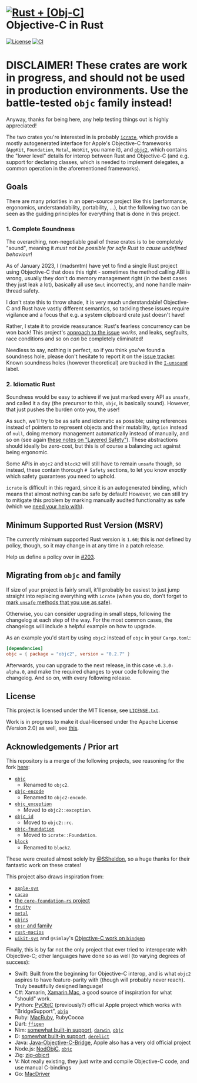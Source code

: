 # [![Rust + \[Obj-C\]](assets/logo-small.png)](https://github.com/madsmtm/objc2) <br> Objective-C in Rust

[![License](https://badgen.net/badge/license/MIT/blue)](./LICENSE.txt)
[![CI](https://github.com/madsmtm/objc2/actions/workflows/ci.yml/badge.svg)](https://github.com/madsmtm/objc2/actions/workflows/ci.yml)

# DISCLAIMER! These crates are work in progress, and should not be used in production environments. Use the battle-tested `objc` family instead!

Anyway, thanks for being here, any help testing things out is highly
appreciated!

The two crates you're interested in is probably [`icrate`], which provide a
mostly autogenerated interface for Apple's Objective-C frameworks (`AppKit`,
`Foundation`, `Metal`, `WebKit`, you name it), and [`objc2`], which contains
the "lower level" details for interop between Rust and Objective-C (and e.g.
support for declaring classes, which is needed to implement delegates, a
common operation in the aforementioned frameworks).

[`objc2`]: ./crates/objc2
[`icrate`]: ./crates/icrate


## Goals

There are many priorities in an open-source project like this (performance,
ergonomics, understandability, portability, ...), but the following two can be
seen as the guiding principles for everything that is done in this project.


### 1. Complete Soundness

The overarching, non-negotiable goal of these crates is to be completely
"sound", meaning it _must not be possible for safe Rust to cause undefined
behaviour_!

As of January 2023, I (madsmtm) have yet to find a single Rust project using
Objective-C that does this right - sometimes the method calling ABI is wrong,
usually they don't do memory management right (in the best cases they just
leak a lot), basically all use `&mut` incorrectly, and none handle main-thread
safety.

I don't state this to throw shade, it is very much understandable! Objective-C
and Rust have vastly different semantics, so tackling these issues require
vigilance and a focus that e.g. a system clipboard crate just doesn't have!

Rather, I state it to provide reassurance: Rust's fearless concurrency can be
won back! This project's [approach to the issue][layered-safety] _works_,
and leaks, segfaults, race conditions and so on _can_ be completely
eliminated!

Needless to say, nothing is perfect, so if you think you've found a soundness
hole, please don't hesitate to report it on the [issue tracker]. Known
soundness holes (however theoretical) are tracked in the [`I-unsound`] label.

[layered-safety]: ./LAYERED_SAFETY.md
[`I-unsound`]: https://github.com/madsmtm/objc2/labels/I-unsound
[issue tracker]: https://github.com/madsmtm/objc2/issues/new


### 2. Idiomatic Rust

Soundness would be easy to achieve if we just marked every API as `unsafe`,
and called it a day (the precursor to this, `objc`, is basically sound).
However, that just pushes the burden onto you, the user!

As such, we'll try to be as safe and idiomatic as possible; using references
instead of pointers to represent objects and their mutability, `Option`
instead of `null`, doing memory management automatically instead of manually,
and so on (see again [these notes on "Layered Safety"][layered-safety]). These
abstractions should ideally be zero-cost, but this is of course a balancing
act against being ergonomic.

Some APIs in `objc2` and `block2` will still have to remain `unsafe` though,
so instead, these contain thorough `# Safety` sections, to let you know
_exactly_ which safety guarantees you need to uphold.

`icrate` is difficult in this regard, since it is an autogenerated binding,
which means that almost nothing can be safe by default! However, we can still
try to mitigate this problem by marking manually audited functionality as
safe (which we [need your help with][header-data]).

[header-data]: ./crates/header-translator/src/data/README.md


## Minimum Supported Rust Version (MSRV)

The _currently_ minimum supported Rust version is `1.60`; this is _not_
defined by policy, though, so it may change in at any time in a patch release.

Help us define a policy over in [#203].

[#203]: https://github.com/madsmtm/objc2/issues/203


## Migrating from `objc` and family

If size of your project is fairly small, it'll probably be easiest to just
jump straight into replacing everything with `icrate` (when you do, don't
forget to [mark `unsafe` methods that you use as safe][header-data]).

Otherwise, you can consider upgrading in small steps, following the changelog
at each step of the way. For the most common cases, the changelogs will
include a helpful example on how to upgrade.

As an example you'd start by using `objc2` instead of `objc` in your
`Cargo.toml`:
```toml
[dependencies]
objc = { package = "objc2", version = "0.2.7" }
```

Afterwards, you can upgrade to the next release, in this case
`v0.3.0-alpha.0`, and make the required changes to your code following the
changelog. And so on, with every following release.


## License

This project is licensed under the MIT license, see [`LICENSE.txt`].

Work is in progress to make it dual-licensed under the Apache License
(Version 2.0) as well, see [this][#23].

[`LICENSE.txt`]: https://github.com/madsmtm/objc2/blob/master/LICENSE.txt
[#23]: https://github.com/madsmtm/objc2/issues/23


## Acknowledgements / Prior art

This repository is a merge of the following projects, see reasoning for the
fork [here](https://github.com/SSheldon/rust-objc/issues/101):
- [`objc`](https://github.com/SSheldon/rust-objc)
  - Renamed to `objc2`.
- [`objc-encode`](https://github.com/SSheldon/rust-objc-encode)
  - Renamed to `objc2-encode`.
- [`objc_exception`](https://github.com/SSheldon/rust-objc-exception)
  - Moved to `objc2::exception`.
- [`objc_id`](https://github.com/SSheldon/rust-objc-id)
  - Moved to `objc2::rc`.
- [`objc-foundation`](https://github.com/SSheldon/rust-objc-foundation)
  - Moved to `icrate::Foundation`.
- [`block`](https://github.com/SSheldon/rust-block)
  - Renamed to `block2`.

These were created almost solely by [@SSheldon](https://github.com/SSheldon),
so a huge thanks for their fantastic work on these crates!

This project also draws inspiration from:
- [`apple-sys`](https://github.com/youknowone/apple-sys)
- [`cacao`](https://github.com/ryanmcgrath/cacao)
- [the `core-foundation-rs` project](https://github.com/servo/core-foundation-rs)
- [`fruity`](https://github.com/nvzqz/fruity)
- [`metal`](https://github.com/gfx-rs/metal-rs)
- [`objrs`](https://gitlab.com/objrs/objrs)
- [`objr` and family](https://github.com/drewcrawford/objr#objr-expanded-universe)
- [`rust-macios`](https://github.com/a-isaiahharvey/rust-macios)
- [`uikit-sys`](https://github.com/simlay/uikit-sys) and `@simlay`'s [Objective-C work on `bindgen`](https://rust-lang.github.io/rust-bindgen/objc.html)

Finally, this is by far not the only project that ever tried to interoperate with Objective-C; other languages have done so as well (to varying degrees of success):
- Swift: Built from the beginning for Objective-C interop, and is what `objc2` aspires to have feature-parity with (though will probably never reach). Truly beautifully designed language!
- C#: Xamarin, [Xamarin.Mac](https://www.mono-project.com/docs/tools+libraries/libraries/monomac/), a good source of inspiration for what "should" work.
- Python: [PyObjC](https://pypi.org/project/pyobjc/) (previously?) official Apple project which works with "BridgeSupport", [`objp`](https://pypi.org/project/objp/)
- Ruby: [MacRuby](http://macruby.org/), RubyCocoa
- Dart: [`ffigen`](https://github.com/dart-lang/ffigen/tree/master/example/objective_c)
- Nim: [somewhat built-in support](https://nim-lang.org/docs/backends.html), [`darwin`](https://github.com/yglukhov/darwin), [`objc`](https://github.com/jangko/objc)
- D: [somewhat built-in support](https://dlang.org/spec/objc_interface.html), [`derelict`](https://github.com/AuburnSounds/Dplug/tree/v12.8.0/macos/derelict/cocoa)
- Java: [Java-Objective-C-Bridge](https://github.com/shannah/Java-Objective-C-Bridge), Apple also has a very old official project
- Node.js: [NodObjC](https://github.com/TooTallNate/NodObjC), [`objc`](https://github.com/lukaskollmer/objc)
- Zig: [zig-objcrt](https://github.com/hazeycode/zig-objcrt)
- V: Not really existing, they just write and compile Objective-C code, and use manual C-bindings
- Go: [MacDriver](https://github.com/progrium/macdriver)
